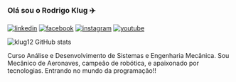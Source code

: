 
### Olá sou o Rodrigo Klug ✈️

[![linkedin](https://img.shields.io/badge/LinkedIn-0077B5?style=for-the-badge&logo=linkedin&logoColor=white)](https://www.linkedin.com/in/rodrigo-klug/)
[![facebook](https://img.shields.io/badge/Facebook-1877F2?style=for-the-badge&logo=facebook&logoColor=white)](https://www.facebook.com/rodrigo.klug.9/)
[![instagram](https://img.shields.io/badge/Instagram-E4405F?style=for-the-badge&logo=instagram&logoColor=white)](https://www.instagram.com/klugrodrigo/)
[![youtube](https://img.shields.io/badge/YouTube-FF0000?style=for-the-badge&logo=youtube&logoColor=white)](https://www.youtube.com/user/RodrigoKlug1)

![klug12 GitHub stats](https://github-readme-stats.vercel.app/api?username=klug12&show_icons=true&theme=merko)

Curso Análise e Desenvolvimento de Sistemas e Engenharia Mecânica.
Sou Mecânico de Aeronaves, campeão de robótica, e apaixonado por tecnologias. Entrando no mundo da programação!!
